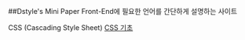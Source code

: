 ##Dstyle's Mini Paper
Front-End에 필요한 언어를 간단하게 설명하는 사이트

CSS (Cascading Style Sheet)
[CSS 기초](./css/readme.md)

